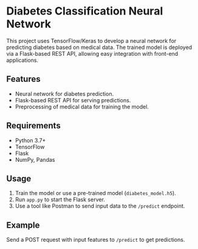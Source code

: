 # Diabetes Classification Neural Network

This project uses TensorFlow/Keras to develop a neural network for predicting diabetes based on medical data. The trained model is deployed via a Flask-based REST API, allowing easy integration with front-end applications.

## Features
- Neural network for diabetes prediction.
- Flask-based REST API for serving predictions.
- Preprocessing of medical data for training the model.

## Requirements
- Python 3.7+
- TensorFlow
- Flask
- NumPy, Pandas

## Usage
1. Train the model or use a pre-trained model (`diabetes_model.h5`).
2. Run `app.py` to start the Flask server.
3. Use a tool like Postman to send input data to the `/predict` endpoint.

## Example
Send a POST request with input features to `/predict` to get predictions.

